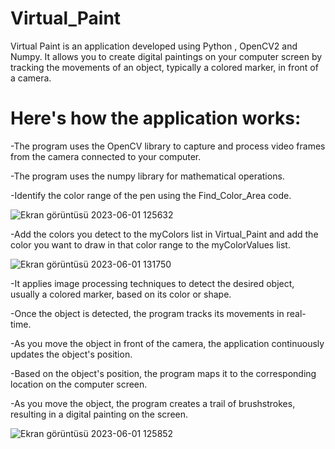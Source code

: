 # Virtual_Paint
Virtual Paint is an application developed using Python , OpenCV2 and Numpy. It allows you to create digital paintings on your computer screen by tracking the movements of an object, typically a colored marker, in front of a camera.

# Here's how the application works:
-The program uses the OpenCV library to capture and process video frames from the camera connected to your computer.

-The program uses the numpy library for mathematical operations.

-Identify the color range of the pen using the Find_Color_Area code.

![Ekran görüntüsü 2023-06-01 125632](https://github.com/CyclopsGames1453/Virtual_Paint/assets/77069289/0b956483-29aa-4b1f-9898-579a1e6bfe78)

-Add the colors you detect to the myColors list in Virtual_Paint and add the color you want to draw in that color range to the myColorValues list.

![Ekran görüntüsü 2023-06-01 131750](https://github.com/CyclopsGames1453/Virtual_Paint/assets/77069289/4929e1c2-c6be-48a4-b6d3-31190f481305)

-It applies image processing techniques to detect the desired object, usually a colored marker, based on its color or shape.

-Once the object is detected, the program tracks its movements in real-time.

-As you move the object in front of the camera, the application continuously updates the object's position.

-Based on the object's position, the program maps it to the corresponding location on the computer screen.

-As you move the object, the program creates a trail of brushstrokes, resulting in a digital painting on the screen.

![Ekran görüntüsü 2023-06-01 125852](https://github.com/CyclopsGames1453/Virtual_Paint/assets/77069289/08b97c29-2413-4702-88c8-45c9f4adb9a9)
